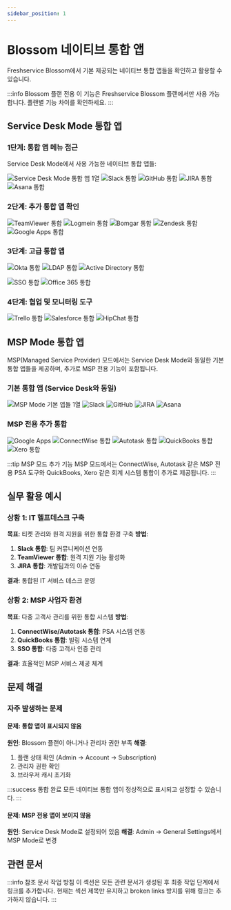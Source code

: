```yaml
---
sidebar_position: 1
---
```


# Blossom 네이티브 통합 앱

Freshservice Blossom에서 기본 제공되는 네이티브 통합 앱들을 확인하고 활용할 수 있습니다.

:::info Blossom 플랜 전용
이 기능은 Freshservice Blossom 플랜에서만 사용 가능합니다. 플랜별 기능 차이를 확인하세요.
:::

## Service Desk Mode 통합 앱

### 1단계: 통합 앱 메뉴 접근
Service Desk Mode에서 사용 가능한 네이티브 통합 앱들:

![Service Desk Mode 통합 앱 1열](https://s3.amazonaws.com/cdn.freshdesk.com/data/helpdesk/attachments/production/28712190/original/Screen%20Shot%202016-07-31%20at%2010.06.45%20am.png?1469940091) ![Slack 통합](https://s3.amazonaws.com/cdn.freshdesk.com/data/helpdesk/attachments/production/28712709/original/Screen%20Shot%202016-07-31%20at%2010.29.03%20am.png?1469942890) ![GitHub 통합](https://s3.amazonaws.com/cdn.freshdesk.com/data/helpdesk/attachments/production/28712572/original/Screen%20Shot%202016-07-31%20at%2010.28.51%20am.png?1469942501) ![JIRA 통합](https://s3.amazonaws.com/cdn.freshdesk.com/data/helpdesk/attachments/production/28712694/original/Screen%20Shot%202016-07-31%20at%2010.53.42%20am.png?1469942640) ![Asana 통합](https://s3.amazonaws.com/cdn.freshdesk.com/data/helpdesk/attachments/production/28712467/original/Screen%20Shot%202016-07-31%20at%2010.49.24%20am.png?1469942417)

### 2단계: 추가 통합 앱 확인

![TeamViewer 통합](https://s3.amazonaws.com/cdn.freshdesk.com/data/helpdesk/attachments/production/28712179/original/Screen%20Shot%202016-07-31%20at%2010.06.31%20am.png?1469939865) ![Logmein 통합](https://s3.amazonaws.com/cdn.freshdesk.com/data/helpdesk/attachments/production/28712183/original/Screen%20Shot%202016-07-31%20at%2010.06.35%20am.png?1469939890) ![Bomgar 통합](https://s3.amazonaws.com/cdn.freshdesk.com/data/helpdesk/attachments/production/28712191/original/Screen%20Shot%202016-07-31%20at%2010.06.49%20am.png?1469940153) ![Zendesk 통합](https://s3.amazonaws.com/cdn.freshdesk.com/data/helpdesk/attachments/production/28712207/original/Screen%20Shot%202016-07-31%20at%2010.07.09%20am.png?1469940267) ![Google Apps 통합](https://s3.amazonaws.com/cdn.freshdesk.com/data/helpdesk/attachments/production/28712189/original/Screen%20Shot%202016-07-31%20at%2010.06.41%20am.png?1469940014)

### 3단계: 고급 통합 앱

![Okta 통합](https://s3.amazonaws.com/cdn.freshdesk.com/data/helpdesk/attachments/production/28712213/original/Screen%20Shot%202016-07-31%20at%2010.07.21%20am.png?1469940477) ![LDAP 통합](https://s3.amazonaws.com/cdn.freshdesk.com/data/helpdesk/attachments/production/28712705/original/Screen%20Shot%202016-07-31%20at%2010.56.57%20am.png?1469942838) ![Active Directory 통합](https://s3.amazonaws.com/cdn.freshdesk.com/data/helpdesk/attachments/production/28712885/original/Screen%20Shot%202016-07-31%20at%2011.36.03%20am.png?1469945248)

![SSO 통합](https://s3.amazonaws.com/cdn.freshdesk.com/data/helpdesk/attachments/production/28712888/original/Screen%20Shot%202016-07-31%20at%2011.39.40%20am.png?1469945400) ![Office 365 통합](https://s3.amazonaws.com/cdn.freshdesk.com/data/helpdesk/attachments/production/28712216/original/Screen%20Shot%202016-07-31%20at%2010.07.16%20am.png?1469940502)

### 4단계: 협업 및 모니터링 도구

![Trello 통합](https://s3.amazonaws.com/cdn.freshdesk.com/data/helpdesk/attachments/production/28712221/original/Screen%20Shot%202016-07-31%20at%2010.07.26%20am.png?1469940585) ![Salesforce 통합](https://s3.amazonaws.com/cdn.freshdesk.com/data/helpdesk/attachments/production/28712197/original/Screen%20Shot%202016-07-31%20at%2010.07.05%20am.png?1469940240) ![HipChat 통합](https://s3.amazonaws.com/cdn.freshdesk.com/data/helpdesk/attachments/production/28712209/original/Screen%20Shot%202016-07-31%20at%2010.07.12%20am.png?1469940303)

## MSP Mode 통합 앱

MSP(Managed Service Provider) 모드에서는 Service Desk Mode와 동일한 기본 통합 앱들을 제공하며, 추가로 MSP 전용 기능이 포함됩니다.

### 기본 통합 앱 (Service Desk와 동일)

![MSP Mode 기본 앱들 1열](https://s3.amazonaws.com/cdn.freshdesk.com/data/helpdesk/attachments/production/28712190/original/Screen%20Shot%202016-07-31%20at%2010.06.45%20am.png?1469940091) ![Slack](https://s3.amazonaws.com/cdn.freshdesk.com/data/helpdesk/attachments/production/28712709/original/Screen%20Shot%202016-07-31%20at%2010.29.03%20am.png?1469942890) ![GitHub](https://s3.amazonaws.com/cdn.freshdesk.com/data/helpdesk/attachments/production/28712572/original/Screen%20Shot%202016-07-31%20at%2010.28.51%20am.png?1469942501) ![JIRA](https://s3.amazonaws.com/cdn.freshdesk.com/data/helpdesk/attachments/production/28712694/original/Screen%20Shot%202016-07-31%20at%2010.53.42%20am.png?1469942640) ![Asana](https://s3.amazonaws.com/cdn.freshdesk.com/data/helpdesk/attachments/production/28712467/original/Screen%20Shot%202016-07-31%20at%2010.49.24%20am.png?1469942417)

### MSP 전용 추가 통합

![Google Apps](https://s3.amazonaws.com/cdn.freshdesk.com/data/helpdesk/attachments/production/28712189/original/Screen%20Shot%202016-07-31%20at%2010.06.41%20am.png?1469940014) ![ConnectWise 통합](https://s3.amazonaws.com/cdn.freshdesk.com/data/helpdesk/attachments/production/28712761/original/Screen%20Shot%202016-07-31%20at%2011.27.45%20am.png?1469944689) ![Autotask 통합](https://s3.amazonaws.com/cdn.freshdesk.com/data/helpdesk/attachments/production/28712762/original/Screen%20Shot%202016-07-31%20at%2011.27.52%20am.png?1469944709) ![QuickBooks 통합](https://s3.amazonaws.com/cdn.freshdesk.com/data/helpdesk/attachments/production/28712748/original/Screen%20Shot%202016-07-31%20at%2011.00.54%20am.png?1469944290) ![Xero 통합](https://s3.amazonaws.com/cdn.freshdesk.com/data/helpdesk/attachments/production/28712749/original/Screen%20Shot%202016-07-31%20at%2011.00.58%20am.png?1469944312)

:::tip MSP 모드 추가 기능
MSP 모드에서는 ConnectWise, Autotask 같은 MSP 전용 PSA 도구와 QuickBooks, Xero 같은 회계 시스템 통합이 추가로 제공됩니다.
:::

## 실무 활용 예시

### 상황 1: IT 헬프데스크 구축
**목표**: 티켓 관리와 원격 지원을 위한 통합 환경 구축
**방법**: 
1. **Slack 통합**: 팀 커뮤니케이션 연동
2. **TeamViewer 통합**: 원격 지원 기능 활성화
3. **JIRA 통합**: 개발팀과의 이슈 연동

**결과**: 통합된 IT 서비스 데스크 운영

### 상황 2: MSP 사업자 환경
**목표**: 다중 고객사 관리를 위한 통합 시스템
**방법**:
1. **ConnectWise/Autotask 통합**: PSA 시스템 연동
2. **QuickBooks 통합**: 빌링 시스템 연계
3. **SSO 통합**: 다중 고객사 인증 관리

**결과**: 효율적인 MSP 서비스 제공 체계

## 문제 해결

### 자주 발생하는 문제

#### 문제: 통합 앱이 표시되지 않음
**원인**: Blossom 플랜이 아니거나 관리자 권한 부족
**해결**: 
1. 플랜 상태 확인 (Admin → Account → Subscription)
2. 관리자 권한 확인
3. 브라우저 캐시 초기화

:::success 통합 완료
모든 네이티브 통합 앱이 정상적으로 표시되고 설정할 수 있습니다.
:::

#### 문제: MSP 전용 앱이 보이지 않음
**원인**: Service Desk Mode로 설정되어 있음
**해결**: Admin → General Settings에서 MSP Mode로 변경

## 관련 문서

:::info 참조 문서 작업 방침
이 섹션은 모든 관련 문서가 생성된 후 최종 작업 단계에서 링크를 추가합니다.
현재는 섹션 제목만 유지하고 broken links 방지를 위해 링크는 추가하지 않습니다.
:::

<!-- 최종 작업 시 아래 형태로 추가:
- [통합 앱 설정 가이드](./integration-setup-guide)
- [Slack 통합 상세 설정](./slack-integration)
- [MSP 모드 설정](./msp-mode-configuration)
-->
